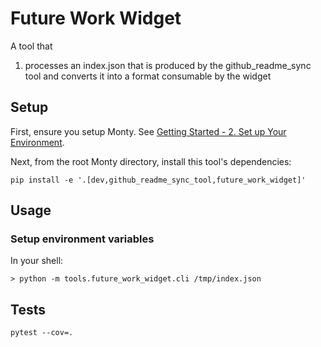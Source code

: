 # Future Work Widget

A tool that

1. processes an index.json that is produced by the github_readme_sync tool and converts it into a format consumable by the widget

## Setup

First, ensure you setup Monty. See [Getting Started - 2. Set up Your Environment](https://thousandbrainsproject.readme.io/docs/getting-started#2-set-up-your-environment).

Next, from the root Monty directory, install this tool's dependencies:

```
pip install -e '.[dev,github_readme_sync_tool,future_work_widget]'
```

## Usage

### Setup environment variables

In your shell:


```
> python -m tools.future_work_widget.cli /tmp/index.json

```

## Tests

```
pytest --cov=.
```
